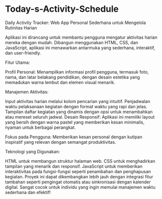 # Today-s-Activity-Schedule
Daily Activity Tracker: Web App Personal Sederhana untuk Mengelola Rutinitas Harian

Aplikasi ini dirancang untuk membantu pengguna mengatur aktivitas harian mereka dengan mudah. Dibangun menggunakan HTML, CSS, dan JavaScript, aplikasi ini menawarkan antarmuka yang sederhana, interaktif, dan user-friendly.

Fitur Utama:

Profil Personal: Menampilkan informasi profil pengguna, termasuk foto, nama, dan latar belakang pendidikan, dengan desain estetika yang memadukan warna lembut dan elemen visual menarik.

Manajemen Aktivitas:

Input aktivitas harian melalui kolom pencarian yang intuitif.
Penjadwalan waktu pelaksanaan kegiatan dengan format waktu yang rapi dan jelas.
Tampilan daftar kegiatan yang dinamis dengan opsi untuk menambahkan atau mereset seluruh jadwal.
Desain Responsif: Aplikasi ini memiliki layout yang bersih dengan warna pastel yang memberikan kesan minimalis, nyaman untuk berbagai perangkat.

Fokus pada Pengguna: Memberikan kesan personal dengan kutipan inspiratif yang relevan dengan semangat produktivitas.

Teknologi yang Digunakan:

HTML untuk membangun struktur halaman web.
CSS untuk menghadirkan tampilan yang menarik dan responsif.
JavaScript untuk memberikan interaktivitas pada fungsi-fungsi seperti penambahan dan penghapusan kegiatan.
Proyek ini dapat dikembangkan lebih jauh dengan integrasi fitur tambahan seperti pengingat otomatis atau sinkronisasi dengan kalender digital. Sangat cocok untuk individu yang ingin memulai manajemen waktu sederhana dan efektif!
